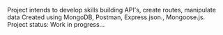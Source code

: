 Project intends to develop skills building API's, create routes, manipulate data 
Created using MongoDB, Postman, Express.json., Mongoose.js.
Project status: Work in progress...
